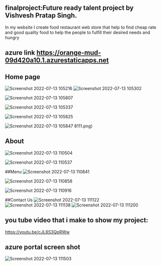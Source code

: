 ## finalproject:Future ready talent project by Vishvesh Pratap Singh.
In my website I create food restaurant web store that help to find cheap rate and good quality food to help the people to fulfill their desired needs and hungry

## azure link   https://orange-mud-09d420a10.1.azurestaticapps.net


## Home page 
![Screenshot 2022-07-13 105216](https://user-images.githubusercontent.com/89351301/178657849-c23c12c9-87fa-4d1a-bdae-81307481931a.png)
![Screenshot 2022-07-13 105302](https://user-images.githubusercontent.com/89351301/178657872-b7a23241-ab5f-45ee-8ec9-10b8a5888a19.png)

![Screenshot 2022-07-13 105807](https://user-images.githubusercontent.com/89351301/178657910-8b67e6fb-e7f7-4025-b8fe-14ecc3e11995.png)

![Screenshot 2022-07-13 105337](https://user-images.githubusercontent.com/89351301/178657930-920b46c3-6cd1-48cd-ba2b-7d692baf3695.png)

![Screenshot 2022-07-13 105825](https://user-images.githubusercontent.com/89351301/178890365-ffe42018-2e2f-4867-a2bc-a103b5bb94ce.png)

![Screenshot 2022-07-13 105847](https://user-images.githubusercontent.com/89351301/178657965-337b2679-95d7-4d83-9d38-942e2f971990.png)
8111.png)

## About
![Screenshot 2022-07-13 110504](https://user-images.githubusercontent.com/89351301/178658587-3ea9547e-3cbc-4e75-9767-0374cd87ad94.png)

![Screenshot 2022-07-13 110537](https://user-images.githubusercontent.com/89351301/178658602-df1ac87e-dbb6-4aeb-ab3d-cf494195ce3a.png)
 
 ##Menu
 ![Screenshot 2022-07-13 110841](https://user-images.githubusercontent.com/89351301/178658965-67141815-732e-424a-8b49-4a638e0d4b2d.png)

![Screenshot 2022-07-13 110858](https://user-images.githubusercontent.com/89351301/178658979-6843901a-d326-4b68-a1cf-1455fec7af32.png)

![Screenshot 2022-07-13 110916](https://user-images.githubusercontent.com/89351301/178658994-3b8529ee-b2a3-40fa-98c6-1562519c9769.png)

##Contact Us
![Screenshot 2022-07-13 111122](https://user-images.githubusercontent.com/89351301/178659313-c19863b3-6238-473e-aa0c-b66111838f1d.png)
![Screenshot 2022-07-13 111138](https://user-images.githubusercontent.com/89351301/178659331-cc6fbbf1-67da-46d7-aa81-73752e6b6ed0.png)
![Screenshot 2022-07-13 111200](https://user-images.githubusercontent.com/89351301/178659340-37ff0e79-9b61-4beb-b7ce-2624838f0c7f.png)

## you tube video that i make to show my project:
 https://youtu.be/cJL8S3QpRWw

## azure portal screen shot
![Screenshot 2022-07-13 111503](https://user-images.githubusercontent.com/89351301/178659668-df2895f4-2883-42d5-a554-eff7f85980aa.png)
